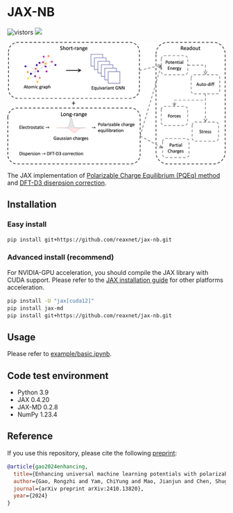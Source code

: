 <h1>JAX-NB</h1>

![vistors](https://visitor-badge.laobi.icu/badge?page_id=reaxnet.jax-nb&right_color=green) 
<a href='https://arxiv.org/abs/2410.13820'><img src='https://img.shields.io/badge/arXiv-2403.13820-blue'></a>

![framework](site/framework.png)

The JAX implementation of [Polarizable Charge Equilibrium (PQEq) method](https://doi.org/10.1063/1.4978891) and [DFT-D3 diserpsion correction](https://doi.org/10.1063/1.3382344).
## Installation

### Easy install
```bash
pip install git+https://github.com/reaxnet/jax-nb.git
```

### Advanced install (recommend)

For NVIDIA-GPU acceleration, you should compile the JAX library with CUDA support. Please refer to the [JAX installation guide](https://jax.readthedocs.io/en/latest/installation.html#installation) for other platforms acceleration.

```bash
pip install -U "jax[cuda12]"
pip install jax-md
pip install git+https://github.com/reaxnet/jax-nb.git
```

## Usage
Please refer to [example/basic.ipynb](./example/basic.ipynb).

## Code test environment
- Python 3.9
- JAX 0.4.20
- JAX-MD 0.2.8
- NumPy 1.23.4

## Reference

If you use this repository, please cite the following [preprint](https://doi.org/10.48550/arXiv.2410.13820):
```bib
@article{gao2024enhancing,
  title={Enhancing universal machine learning potentials with polarizable long-range interactions},
  author={Gao, Rongzhi and Yam, ChiYung and Mao, Jianjun and Chen, Shuguang and Chen, GuanHua and Hu, Ziyang},
  journal={arXiv preprint arXiv:2410.13820},
  year={2024}
}
```
